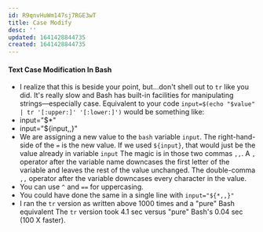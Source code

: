 ```yaml
---
id: R9qnvHuWm147sj7RGE3wT
title: Case Modify
desc: ''
updated: 1641428844735
created: 1641428844735
---
```


#### Text Case Modification In Bash

- I realize that this is beside your point, but…don't shell out to `tr` like you did. It's really slow and Bash has built-in facilities for manipulating strings—especially case. Equivalent to your code `input=$(echo "$value" | tr '[:upper:]' '[:lower:]')` would be something like:
- input="$\*"
- input="${input,,}"
- We are assigning a new value to the `bash` variable `input`.  The right-hand-side of the `=` is the new value. If we used `${input}`, that would just be the value already in variable `input` The magic is in those two commas `,,`. A `,` operator after the variable name downcases the first letter of the variable and leaves the rest of the value unchanged. The double-comma `,,` operator after the variable downcases every character in the value.
- You can use `^` and `==` for uppercasing.
- You could have done the same in a single line with `input="${*,,}"`
- I ran the `tr` version as written above 1000 times and a "pure" Bash equivalent The `tr` version took 4.1 sec versus "pure" Bash's 0.04 sec (100 X faster).

